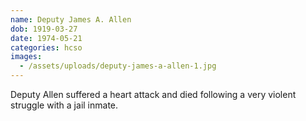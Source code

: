 ```yaml
---
name: Deputy James A. Allen
dob: 1919-03-27
date: 1974-05-21
categories: hcso
images:
  - /assets/uploads/deputy-james-a-allen-1.jpg
---
```


Deputy Allen suffered a heart attack and died following a very violent struggle with a jail inmate.
